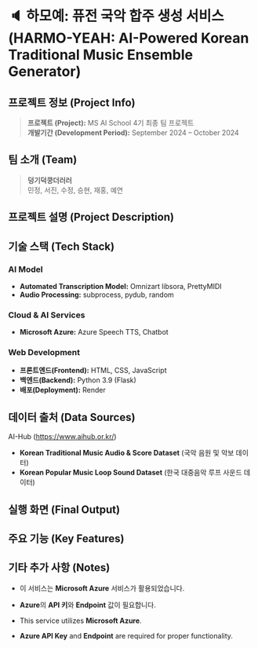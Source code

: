 # 🔈 하모예: 퓨전 국악 합주 생성 서비스 (HARMO-YEAH: AI-Powered Korean Traditional Music Ensemble Generator)


## 프로젝트 정보 (Project Info)
> **프로젝트 (Project):** MS AI School 4기 최종 팀 프로젝트   
> **개발기간 (Development Period):** September 2024 – October 2024


## 팀 소개 (Team)
> **덩기덕쿵더러러**   
> 민정, 서진, 수정, 승현, 재홍, 예연


## 프로젝트 설명 (Project Description)





## 기술 스택 (Tech Stack)
### AI Model 
- **Automated Transcription Model:** Omnizart libsora, PrettyMIDI 
- **Audio Processing:** subprocess, pydub, random 

### Cloud & AI Services 
- **Microsoft Azure:** Azure Speech TTS, Chatbot 

### Web Development 
- **프론트엔드(Frontend):** HTML, CSS, JavaScript 
- **백엔드(Backend):** Python 3.9 (Flask) 
- **배포(Deployment):** Render


## 데이터 출처 (Data Sources)
AI-Hub (https://www.aihub.or.kr/) 
- **Korean Traditional Music Audio & Score Dataset** (국악 음원 및 악보 데이터) 
- **Korean Popular Music Loop Sound Dataset** (한국 대중음악 루프 사운드 데이터)  


## 실행 화면 (Final Output)



## 주요 기능 (Key Features)



## 기타 추가 사항 (Notes)
- 이 서비스는 **Microsoft Azure** 서비스가 활용되었습니다. 
- **Azure**의 **API 키**와 **Endpoint** 값이 필요합니다.

- This service utilizes **Microsoft Azure**. 
- **Azure API Key** and **Endpoint** are required for proper functionality.
